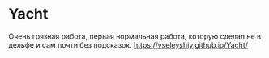 # Yacht
Очень грязная работа, первая нормальная работа, которую сделал не в дельфе и сам почти без подсказок.
https://vseleyshiy.github.io/Yacht/
